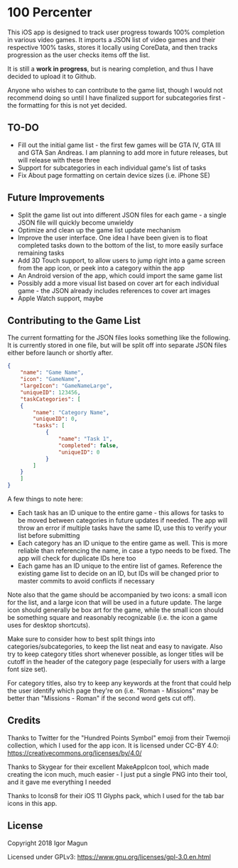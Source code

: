 100 Percenter
==========

This iOS app is designed to track user progress towards 100% completion in various video games. It imports a JSON list of video games and their respective 100% tasks, stores it locally using CoreData, and then tracks progression as the user checks items off the list.

It is still a **work in progress**, but is nearing completion, and thus I have decided to upload it to Github.

Anyone who wishes to can contribute to the game list, though I would not recommend doing so until I have finalized support for subcategories first - the formatting for this is not yet decided.

## TO-DO
* Fill out the initial game list - the first few games will be GTA IV, GTA III and GTA San Andreas. I am planning to add more in future releases, but will release with these three
* Support for subcategories in each individual game's list of tasks
* Fix About page formatting on certain device sizes (i.e. iPhone SE)

## Future Improvements
* Split the game list out into different JSON files for each game - a single JSON file will quickly become unwieldy
* Optimize and clean up the game list update mechanism
* Improve the user interface. One idea I have been given is to float completed tasks down to the bottom of the list, to more easily surface remaining tasks
* Add 3D Touch support, to allow users to jump right into a game screen from the app icon, or peek into a category within the app
* An Android version of the app, which could import the same game list
* Possibly add a more visual list based on cover art for each individual game - the JSON already includes references to cover art images
* Apple Watch support, maybe

## Contributing to the Game List
The current formatting for the JSON files looks something like the following. It is currently stored in one file, but will be split off into separate JSON files either before launch or shortly after.

```json
{
    "name": "Game Name",
    "icon": "GameName",
    "largeIcon": "GameNameLarge",
    "uniqueID": 123456,
    "taskCategories": [
    {
        "name": "Category Name",
        "uniqueID": 0,
        "tasks": [
            {
                "name": "Task 1",
                "completed": false,
                "uniqueID": 0
            }
        ]
    }
    ]
}
```

A few things to note here:
* Each task has an ID unique to the entire game - this allows for tasks to be moved between categories in future updates if needed. The app will throw an error if multiple tasks have the same ID, use this to verify your list before submitting
* Each category has an ID unique to the entire game as well. This is more reliable than referencing the name, in case a typo needs to be fixed. The app will check for duplicate IDs here too
* Each game has an ID unique to the entire list of games. Reference the existing game list to decide on an ID, but IDs will be changed prior to master commits to avoid conflicts if necessary

Note also that the game should be accompanied by two icons: a small icon for the list, and a large icon that will be used in a future update. The large icon should generally be box art for the game, while the small icon should be something square and reasonably recognizable (i.e. the icon a game uses for desktop shortcuts).

Make sure to consider how to best split things into categories/subcategories, to keep the list neat and easy to navigate. Also try to keep category titles short whenever possible, as longer titles will be cutoff in the header of the category page (especially for users with a large font size set).

For category titles, also try to keep any keywords at the front that could help the user identify which page they're on (i.e. "Roman - Missions" may be better than "Missions - Roman" if the second word gets cut off).

## Credits
Thanks to Twitter for the "Hundred Points Symbol" emoji from their Twemoji collection, which I used for the app icon. It is licensed under CC-BY 4.0: https://creativecommons.org/licenses/by/4.0/

Thanks to Skygear for their excellent MakeAppIcon tool, which made creating the icon much, much easier - I just put a single PNG into their tool, and it gave me everything I needed

Thanks to Icons8 for their iOS 11 Glyphs pack, which I used for the tab bar icons in this app.

## License
Copyright 2018 Igor Magun

Licensed under GPLv3: https://www.gnu.org/licenses/gpl-3.0.en.html

